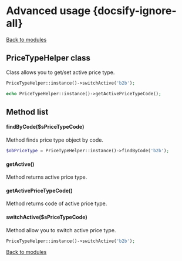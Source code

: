 # Advanced usage {docsify-ignore-all}

[Back to modules](modules/home.md)

## PriceTypeHelper class

Class allows you to get/set active price type.
```php
PriceTypeHelper::instance()->switchActive('b2b');

echo PriceTypeHelper::instance()->getActivePriceTypeCode();
```

## Method list

#### findByCode($sPriceTypeCode)

Method finds price type object by code.
```php
$obPriceType = PriceTypeHelper::instance()->findByCode('b2b');
```

#### getActive()

Method returns active price type.

#### getActivePriceTypeCode()

Method returns code of active price type.

#### switchActive($sPriceTypeCode)

Method allow you to switch active price type.
```php
PriceTypeHelper::instance()->switchActive('b2b');
```

[Back to modules](modules/home.md)